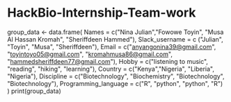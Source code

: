 # HackBio-Internship-Team-work
group_data <- data.frame(
  Names = c("Nina Julian","Fowowe Toyin", "Musa Al Hassan Kromah", "Sheriffdeen Hammed"),
  Slack_username = c ("Julian", "Toyin", "Musa", "Sheriffdeen"),
  Email = c("anyangonina39@gmail.com", "toyintoyo05@gmail.com", "kromahmusa86@gmail.com", "hammedsheriffdeen77@gmail.com"),
  Hobby = c("listening to music", "reading", "hiking", "learning"),
  Country = c("Kenya","Nigeria", "Liberia", "Nigeria"),
  Discipline = c("Biotechnology", "Biochemistry", "Biotechnology", "Biotechnology"),
  Programming_language = c("R", "python", "python", "R")
)
print(group_data)
